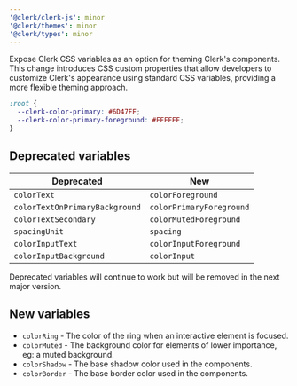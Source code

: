 ```yaml
---
'@clerk/clerk-js': minor
'@clerk/themes': minor
'@clerk/types': minor
---
```


Expose Clerk CSS variables as an option for theming Clerk's components. This change introduces CSS custom properties that allow developers to customize Clerk's appearance using standard CSS variables, providing a more flexible theming approach.


```css
:root {
  --clerk-color-primary: #6D47FF;
  --clerk-color-primary-foreground: #FFFFFF;
}
```

## Deprecated variables


| Deprecated | New |
|--------|--------|
| `colorText` | `colorForeground` |
| `colorTextOnPrimaryBackground` | `colorPrimaryForeground` |
| `colorTextSecondary` | `colorMutedForeground` |
| `spacingUnit` | `spacing` |
| `colorInputText` | `colorInputForeground` |
| `colorInputBackground` | `colorInput` |

Deprecated variables will continue to work but will be removed in the next major version.

## New variables

- `colorRing` - The color of the ring when an interactive element is focused.
- `colorMuted` - The background color for elements of lower importance, eg: a muted background.
- `colorShadow` - The base shadow color used in the components.
- `colorBorder` - The base border color used in the components.